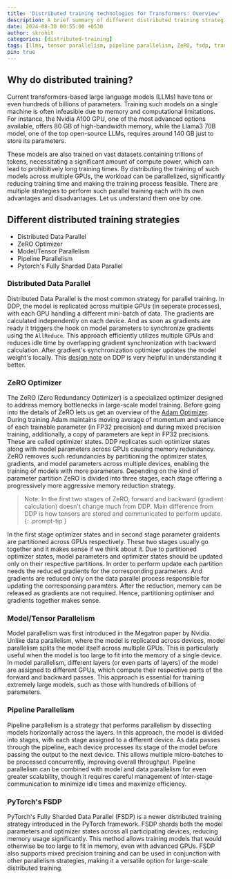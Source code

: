 ```yaml
---
title: 'Distributed training technologies for Transformers: Overview'
description: A brief summary of different distributed training strategies used to train LLMs.
date: 2024-08-30 00:55:00 +0530
author: skrohit
categories: [distributed-training]
tags: [llms, tensor parallelism, pipeline parallelism, ZeRO, fsdp, transformers]
pin: true
---
```


## Why do distributed training?
Current transformers-based large language models (LLMs) have tens or even hundreds of billions of parameters. Training such models on a single machine is often infeasible due to memory and computational limitations. For instance, the Nvidia A100 GPU, one of the most advanced options available, offers 80 GB of high-bandwidth memory, while the Llama3 70B model, one of the top open-source LLMs, requires around 140 GB just to store its parameters.

These models are also trained on vast datasets containing trillions of tokens, necessitating a significant amount of compute power, which can lead to prohibitively long training times. By distributing the training of such models across multiple GPUs, the workload can be parallelized, significantly reducing training time and making the training process feasible. There are multiple strategies to perform such parallel training each with its own advantages and disadvantages. Let us understand them one by one.

## Different distributed training strategies
- Distributed Data Parallel
- ZeRO Optimizer
- Model/Tensor Parallelism
- Pipeline Parallelism
- Pytorch's Fully Sharded Data Parallel

### Distributed Data Parallel
Distributed Data Parallel is the most common strategy for parallel training. In DDP, the model is replicated across multiple GPUs (in seperate processes), with each GPU handling a different mini-batch of data. The gradients are calculated independently on each device. And as soon as gradients are ready it triggers the hook on model parameters to synchronize gradients using the `AllReduce`. This approach efficiently utilizes multiple GPUs and reduces idle time by overlapping gradient synchronization with backward calculation. After gradient's synchronization optimizer updates the model weight's locally. This [design note](https://pytorch.org/docs/master/notes/ddp.html) on DDP is very helpful in understanding it better.

### ZeRO Optimizer
The ZeRO (Zero Redundancy Optimizer) is a specialized optimizer designed to address memory bottlenecks in large-scale model training. Before going into the details of ZeRO lets us get an overview of the [Adam Optimizer](https://arxiv.org/abs/1412.6980). During training Adam maintains moving average of momentum and variance of each trainable parameter (in FP32 precision) and during mixed precision training, additionally, a copy of parameters are kept in FP32 precisions. These are called optimizer states. DDP replicates such optimizer states along with model parameters across GPUs causing memory redundancy. ZeRO removes such redundancies by partitioning the optimizer states, gradients, and model parameters across multiple devices, enabling the training of models with more parameters. Depending on the kind of parameter partition ZeRO is divided into three stages, each stage offering a progressively more aggressive memory reduction strategy.

> Note: In the first two stages of ZeRO, forward and backward (gradient calculation) doesn't change much from DDP. Main difference from DDP is how tensors are stored and communicated to perform update.
{: .prompt-tip }

In the first stage optimizer states and in second stage parameter graidents are partitioned across GPUs respectively. These two stages usually go together and it makes sense if we think about it. Due to partitioned optimizer states, model parameters and optimizer states should be updated only on their respective partitions. In order to perform update each partition needs the reduced gradients for the corresponding parameters. And gradients are reduced only on the data parallel process responsible for updating the corresponsing paramters. After the reduction, memory can be released as gradients are not required. Hence, partitioning optimiser and gradients together makes sense.

### Model/Tensor Parallelism
Model parallelism was first introduced in the Megatron paper by Nvidia. Unlike data parallelism, where the model is replicated across devices, model parallelism splits the model itself across multiple GPUs. This is particularly useful when the model is too large to fit into the memory of a single device. In model parallelism, different layers (or even parts of layers) of the model are assigned to different GPUs, which compute their respective parts of the forward and backward passes. This approach is essential for training extremely large models, such as those with hundreds of billions of parameters.

### Pipeline Parallelism
Pipeline parallelism is a strategy that performs parallelism by dissecting models horizontally across the layers. In this approach, the model is divided into stages, with each stage assigned to a different device. As data passes through the pipeline, each device processes its stage of the model before passing the output to the next device. This allows multiple micro-batches to be processed concurrently, improving overall throughput. Pipeline parallelism can be combined with model and data parallelism for even greater scalability, though it requires careful management of inter-stage communication to minimize idle times and maximize efficiency.

### PyTorch's FSDP
PyTorch's Fully Sharded Data Parallel (FSDP) is a newer distributed training strategy introduced in the PyTorch framework. FSDP shards both the model parameters and optimizer states across all participating devices, reducing memory usage significantly. This method allows training models that would otherwise be too large to fit in memory, even with advanced GPUs. FSDP also supports mixed precision training and can be used in conjunction with other parallelism strategies, making it a versatile option for large-scale distributed training.